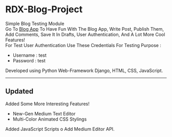 # RDX-Blog-Project
 Simple Blog Testing Module<br>
 Go To <a href="http://mrsidrdx.pythonanywhere.com/" target="_blank">Blog App</a> To Have Fun With The Blog App, Write Post, Publish Them, Add Comments, Save It In Drafts, User Authentication, And A Lot More Cool Features!<br>
 For Test User Authentication Use These Credentials For Testing Purpose : <br>
 <ul>
 <li>Username : test</li>
 <li>Password : test</li>
 </ul>
 Developed using Python Web-Framework Django, HTML, CSS, JavaScript.<br><hr>
 <h2>Updated</h2>
 Added Some More Interesting Features!<br>
 <ul>
 <li>New-Gen Medium Text Editor</li>
 <li>Multi-Color Animated CSS Stylings</li>
 </ul>
 Added JavaScript Scripts o Add Medium Editor API.
